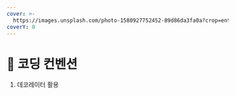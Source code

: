 ```yaml
---
cover: >-
  https://images.unsplash.com/photo-1580927752452-89d86da3fa0a?crop=entropy&cs=srgb&fm=jpg&ixid=M3wxOTcwMjR8MHwxfHNlYXJjaHw1fHxjb2Rpbmd8ZW58MHx8fHwxNzQyMDkzNjgzfDA&ixlib=rb-4.0.3&q=85
coverY: 0
---
```


# 🤖 코딩 컨벤션

1. 데코레이터 활용
